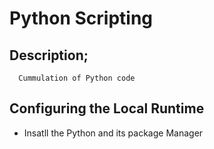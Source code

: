 # Python Scripting

## Description;
      Cummulation of Python code 

## Configuring the Local Runtime 

 * Insatll the Python and its package Manager

      
 
